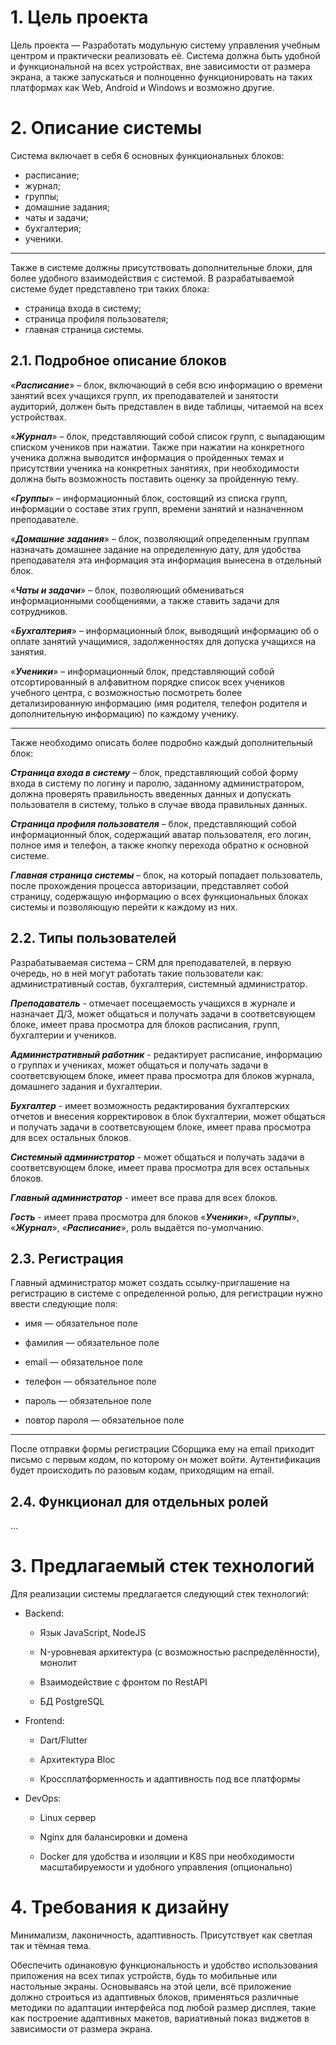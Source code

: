 # 1. Цель проекта
Цель проекта — Разработать модульную систему управления учебным центром и практически реализовать её. Система должна быть удобной и функциональной на всех устройствах, вне зависимости от размера экрана, а также запускаться и полноценно функционировать на таких платформах как Web, Android и Windows и возможно другие.


# 2. Описание системы

Система включает в себя 6 основных функциональных блоков:
-	расписание;
-	журнал;
-	группы;
- домашние задания;
-	чаты и задачи;
-	бухгалтерия;
-	ученики.

---

Также в системе должны присутствовать дополнительные блоки, для более удобного взаимодействия с системой. В разрабатываемой системе будет представлено три таких блока:
-	страница входа в систему;
-	страница профиля пользователя;
-	главная страница системы.


## 2.1. Подробное описание блоков

«***Расписание***» – блок, включающий в себя всю информацию о времени занятий всех учащихся групп, их преподавателей и занятости аудиторий, должен быть представлен в виде таблицы, читаемой на всех устройствах.

«***Журнал***» – блок, представляющий собой список групп, с выпадающим списком учеников при нажатии. Также при нажатии на конкретного ученика должна выводится информация о пройденных темах и присутствии ученика на конкретных занятиях, при необходимости должна быть возможность поставить оценку за пройденную тему.

«***Группы***» – информационный блок, состоящий из списка групп, информации о составе этих групп, времени занятий и назначенном преподавателе.

«***Домашние задания***» – блок, позволяющий определенным группам назначать домашнее задание на определенную дату, для удобства преподавателя эта информация эта информация вынесена в отдельный блок.

«***Чаты и задачи***» – блок, позволяющий обмениваться информационными сообщениями, а также ставить задачи для сотрудников.

«***Бухгалтерия***» – информационный блок, выводящий информацию об о оплате занятий учащимися, задолженностях для допуска учащихся на занятия.

«***Ученики***» – информационный блок, представляющий собой отсортированный в алфавитном порядке список всех учеников учебного центра, с возможностью посмотреть более детализированную информацию (имя родителя, телефон родителя и дополнительную информацию) по каждому ученику.

---

Также необходимо описать более подробно каждый дополнительный блок:

***Страница входа в систему*** – блок, представляющий собой форму входа в систему по логину и паролю, заданному администратором, должна проверять правильность введенных данных и допускать пользователя в систему, только в случае ввода правильных данных.

***Страница профиля пользователя*** – блок, представляющий собой информационный блок, содержащий аватар пользователя, его логин, полное имя и телефон, а также кнопку перехода обратно к основной системе.

***Главная страница системы*** – блок, на который попадает пользователь, после прохождения процесса авторизации, представляет собой страницу, содержащую информацию о всех функциональных блоках системы и позволяющую перейти к каждому из них.

## 2.2. Типы пользователей

Разрабатываемая система – CRM для преподавателей, в первую очередь, но в ней могут работать такие пользователи как: административный состав, бухгалтерия, системный администратор.

***Преподаватель*** - отмечает посещаемость учащихся в журнале и назначает Д/З, может общаться и получать задачи в соответсвующем блоке, имеет права просмотра для блоков расписания, групп, бухгалтерии и учеников.

***Административный работник*** - редактирует расписание, информацию о группах и учениках, может общаться и получать задачи в соответсвующем блоке, имеет права просмотра для блоков журнала, домашнего задания и бухгалтерии.

***Бухгалтер*** - имеет возможность редактирования бухгалтерских отчетов и внесения корректировок в блок бухгалтерии, может общаться и получать задачи в соответсвующем блоке, имеет права просмотра для всех остальных блоков.

***Системный администратор*** - может общаться и получать задачи в соответсвующем блоке, имеет права просмотра для всех остальных блоков.

***Главный администратор*** - имеет все права для всех блоков.

***Гость*** - имеет права просмотра для блоков «***Ученики***», «***Группы***», «***Журнал***», «***Расписание***», роль выдаётся по-умолчанию.

## 2.3. Регистрация

Главный администратор может создать ссылку-приглашение на регистрацию в системе с определенной ролью, для регистрации нужно ввести следующие поля:

* имя — обязательное поле

* фамилия — обязательное поле

* email — обязательное поле

* телефон — обязательное поле

* пароль — обязательное поле

* повтор пароля — обязательное поле

---

После отправки формы регистрации Сборщика ему на email приходит письмо с первым кодом, по которому он может войти. Аутентификация будет происходить по разовым кодам, приходящим на email.

## 2.4. Функционал для отдельных ролей

...


# 3. Предлагаемый стек технологий
Для реализации системы предлагается следующий стек технологий:

* Backend:

  - Язык JavaScript, NodeJS

  - N-уровневая архитектура (с возможностью распределённости), монолит

  - Взаимодействие с фронтом по RestAPI

  - БД PostgreSQL

* Frontend:

  - Dart/Flutter

  - Архитектура Bloc 

  - Кроссплатформенность и адаптивность под все платформы

* DevOps:

  - Linux сервер

  - Nginx для балансировки и домена

  - Docker для удобства и изоляции и K8S при необходимости масштабируемости и удобного управления (опционально)

# 4. Требования к дизайну

Минимализм, лаконичность, адаптивность. Присутствует как светлая так и тёмная тема. 

Обеспечить одинаковую функциональность и удобство использования приложения на всех типах устройств, будь то мобильные или настольные экраны. Основываясь на этой цели, всё приложение должно строиться из адаптивных блоков, применяться различные методики по адаптации интерфейса под любой размер дисплея, такие как построение адаптивных макетов, вариативный показ виджетов в зависимости от размера экрана.
